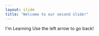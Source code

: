 ```yaml
---
layout: slide
title: "Welcome to our second slide!"
---
```

I'm Learning
Use the left arrow to go back!
